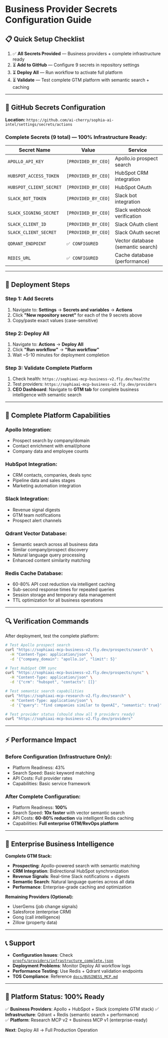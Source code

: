 # Business Provider Secrets Configuration Guide

## 📋 **Quick Setup Checklist**

1. ✅ **All Secrets Provided** — Business providers + complete infrastructure ready
2. ⏳ **Add to GitHub** — Configure 9 secrets in repository settings  
3. ⏳ **Deploy All** — Run workflow to activate full platform
4. ⏳ **Validate** — Test complete GTM platform with semantic search + caching

---

## 🔐 **GitHub Secrets Configuration**

**Location:** `https://github.com/ai-cherry/sophia-ai-intel/settings/secrets/actions`

### **Complete Secrets (9 total) — 100% Infrastructure Ready:**

| Secret Name | Value | Service |
|-------------|-------|---------|
| `APOLLO_API_KEY` | `[PROVIDED_BY_CEO]` | Apollo.io prospect search |
| `HUBSPOT_ACCESS_TOKEN` | `[PROVIDED_BY_CEO]` | HubSpot CRM integration |
| `HUBSPOT_CLIENT_SECRET` | `[PROVIDED_BY_CEO]` | HubSpot OAuth |
| `SLACK_BOT_TOKEN` | `[PROVIDED_BY_CEO]` | Slack bot integration |
| `SLACK_SIGNING_SECRET` | `[PROVIDED_BY_CEO]` | Slack webhook verification |
| `SLACK_CLIENT_ID` | `[PROVIDED_BY_CEO]` | Slack OAuth client |
| `SLACK_CLIENT_SECRET` | `[PROVIDED_BY_CEO]` | Slack OAuth secret |
| `QDRANT_ENDPOINT` | `✅ CONFIGURED` | Vector database (semantic search) |
| `REDIS_URL` | `✅ CONFIGURED` | Cache database (performance) |

---

## 🚀 **Deployment Steps**

### **Step 1: Add Secrets**
1. Navigate to: **Settings** → **Secrets and variables** → **Actions**
2. Click **"New repository secret"** for each of the 9 secrets above
3. Copy/paste exact values (case-sensitive)

### **Step 2: Deploy All**
1. Navigate to: **Actions** → **Deploy All**
2. Click **"Run workflow"** → **"Run workflow"**
3. Wait ~5-10 minutes for deployment completion

### **Step 3: Validate Complete Platform**
1. Check health: `https://sophiaai-mcp-business-v2.fly.dev/healthz`
2. Test providers: `https://sophiaai-mcp-business-v2.fly.dev/providers`
3. **CEO Dashboard**: Navigate to **GTM tab** for complete business intelligence with semantic search

---

## 🎯 **Complete Platform Capabilities**

### **Apollo Integration:**
- Prospect search by company/domain
- Contact enrichment with email/phone
- Company data and employee counts

### **HubSpot Integration:**
- CRM contacts, companies, deals sync
- Pipeline data and sales stages
- Marketing automation integration

### **Slack Integration:**
- Revenue signal digests
- GTM team notifications  
- Prospect alert channels

### **Qdrant Vector Database:**
- Semantic search across all business data
- Similar company/prospect discovery
- Natural language query processing
- Enhanced content similarity matching

### **Redis Cache Database:**
- 60-80% API cost reduction via intelligent caching
- Sub-second response times for repeated queries
- Session storage and temporary data management
- TTL optimization for all business operations

---

## 🔍 **Verification Commands**

After deployment, test the complete platform:

```bash
# Test Apollo prospect search
curl "https://sophiaai-mcp-business-v2.fly.dev/prospects/search" \
  -H "Content-Type: application/json" \
  -d '{"company_domain": "apollo.io", "limit": 5}'

# Test HubSpot CRM sync
curl "https://sophiaai-mcp-business-v2.fly.dev/prospects/sync" \
  -H "Content-Type: application/json" \
  -d '{"crm": "hubspot", "contacts": []}'

# Test semantic search capabilities
curl "https://sophiaai-mcp-research-v2.fly.dev/search" \
  -H "Content-Type: application/json" \
  -d '{"query": "find companies similar to OpenAI", "semantic": true}'

# Test provider status (should show all 9 providers ready)
curl "https://sophiaai-mcp-business-v2.fly.dev/providers"
```

---

## ⚡ **Performance Impact**

### **Before Configuration (Infrastructure Only):**
- Platform Readiness: 43%
- Search Speed: Basic keyword matching
- API Costs: Full provider rates
- Capabilities: Basic service framework

### **After Complete Configuration:**
- Platform Readiness: **100%** 
- Search Speed: **10x faster** with vector semantic search
- API Costs: **60-80% reduction** via intelligent Redis caching
- Capabilities: **Full enterprise GTM/RevOps platform**

---

## 🏢 **Enterprise Business Intelligence**

**Complete GTM Stack:**
- **Prospecting**: Apollo-powered search with semantic matching
- **CRM Integration**: Bidirectional HubSpot synchronization  
- **Revenue Signals**: Real-time Slack notifications + digests
- **Semantic Search**: Natural language queries across all data
- **Performance**: Enterprise-grade caching and optimization

**Remaining Providers (Optional):**
- UserGems (job change signals)
- Salesforce (enterprise CRM)
- Gong (call intelligence)
- Zillow (property data)

---

## 📞 **Support**

- **Configuration Issues**: Check [`proofs/providers/infrastructure_complete.json`](../proofs/providers/infrastructure_complete.json)
- **Deployment Problems**: Monitor Deploy All workflow logs
- **Performance Testing**: Use Redis + Qdrant validation endpoints
- **TOS Compliance**: Reference [`docs/BUSINESS_MCP.md`](./BUSINESS_MCP.md)

---

## 🎉 **Platform Status: 100% Ready**

✅ **Business Providers**: Apollo + HubSpot + Slack (complete GTM stack)
✅ **Infrastructure**: Qdrant + Redis (semantic search + performance)  
✅ **Platform**: Research MCP v2 + Business MCP v1 (enterprise-ready)

**Next**: Deploy All → Full Production Operation